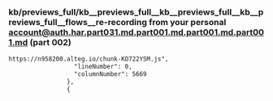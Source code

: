 ### kb/previews_full/kb__previews_full__kb__previews_full__kb__previews_full__flows__re-recording from your personal account@auth.har.part031.md.part001.md.part001.md.part001.md (part 002)

```md
https://n958200.alteg.io/chunk-KO722YSM.js",
                  "lineNumber": 0,
                  "columnNumber": 5669
                },
                {
          
```

```
